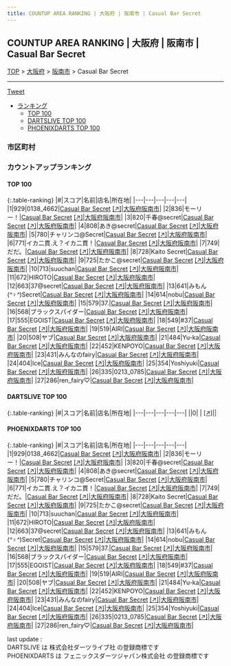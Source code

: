 ```yaml
---
title: COUNTUP AREA RANKING | 大阪府 | 阪南市 | Casual Bar Secret
---
```

## COUNTUP AREA RANKING | 大阪府 | 阪南市 | Casual Bar Secret

[TOP](/darts/rank/) > [大阪府](/darts/rank/大阪府/) > [阪南市](/darts/rank/大阪府/阪南市/) > Casual Bar Secret

___

<a href="https://twitter.com/share?ref_src=twsrc%5Etfw" data-text="COUNTUP AREA RANKING | 大阪府阪南市Casual Bar Secret" class="twitter-share-button" data-hashtags="DARTSLIVE,PHOENIXDARTS,darts,ダーツ" data-show-count="false">Tweet</a>

* [ランキング](#カウントアップランキング)
    * [TOP 100](#top-100)
    * [DARTSLIVE TOP 100](#dartslive-top-100)
    * [PHOENIXDARTS TOP 100](#phoenixdarts-top-100)

### 市区町村

<ul>

</ul>

### カウントアップランキング

#### TOP 100



{:.table-ranking}
|#|スコア|名前|店名|所在地|
|---|---|---|---|---|
|1|929|<span class="rank-name-pd">0138_4662</span>|<a href="/darts/rank/shops/79629.html">Casual Bar Secret</a> <a href="https://vs.phoenixdarts.com/jp/shop/shopDetailInfo/s_79629?s_seq=79629">[↗]</a>|<a href="/darts/rank/大阪府/阪南市">大阪府阪南市</a>|
|2|836|<span class="rank-name-pd">モーリー！</span>|<a href="/darts/rank/shops/79629.html">Casual Bar Secret</a> <a href="https://vs.phoenixdarts.com/jp/shop/shopDetailInfo/s_79629?s_seq=79629">[↗]</a>|<a href="/darts/rank/大阪府/阪南市">大阪府阪南市</a>|
|3|820|<span class="rank-name-pd">千春@secret</span>|<a href="/darts/rank/shops/79629.html">Casual Bar Secret</a> <a href="https://vs.phoenixdarts.com/jp/shop/shopDetailInfo/s_79629?s_seq=79629">[↗]</a>|<a href="/darts/rank/大阪府/阪南市">大阪府阪南市</a>|
|4|808|<span class="rank-name-pd">あき@secret</span>|<a href="/darts/rank/shops/79629.html">Casual Bar Secret</a> <a href="https://vs.phoenixdarts.com/jp/shop/shopDetailInfo/s_79629?s_seq=79629">[↗]</a>|<a href="/darts/rank/大阪府/阪南市">大阪府阪南市</a>|
|5|780|<span class="rank-name-pd">チャリンコ@Secret</span>|<a href="/darts/rank/shops/79629.html">Casual Bar Secret</a> <a href="https://vs.phoenixdarts.com/jp/shop/shopDetailInfo/s_79629?s_seq=79629">[↗]</a>|<a href="/darts/rank/大阪府/阪南市">大阪府阪南市</a>|
|6|771|<span class="rank-name-pd">イカ二貫.え？イカ二貫！</span>|<a href="/darts/rank/shops/79629.html">Casual Bar Secret</a> <a href="https://vs.phoenixdarts.com/jp/shop/shopDetailInfo/s_79629?s_seq=79629">[↗]</a>|<a href="/darts/rank/大阪府/阪南市">大阪府阪南市</a>|
|7|749|<span class="rank-name-pd">だだ。</span>|<a href="/darts/rank/shops/79629.html">Casual Bar Secret</a> <a href="https://vs.phoenixdarts.com/jp/shop/shopDetailInfo/s_79629?s_seq=79629">[↗]</a>|<a href="/darts/rank/大阪府/阪南市">大阪府阪南市</a>|
|8|728|<span class="rank-name-pd">Kaito Secret</span>|<a href="/darts/rank/shops/79629.html">Casual Bar Secret</a> <a href="https://vs.phoenixdarts.com/jp/shop/shopDetailInfo/s_79629?s_seq=79629">[↗]</a>|<a href="/darts/rank/大阪府/阪南市">大阪府阪南市</a>|
|9|725|<span class="rank-name-pd">たかこ@secret</span>|<a href="/darts/rank/shops/79629.html">Casual Bar Secret</a> <a href="https://vs.phoenixdarts.com/jp/shop/shopDetailInfo/s_79629?s_seq=79629">[↗]</a>|<a href="/darts/rank/大阪府/阪南市">大阪府阪南市</a>|
|10|713|<span class="rank-name-pd">suuchan</span>|<a href="/darts/rank/shops/79629.html">Casual Bar Secret</a> <a href="https://vs.phoenixdarts.com/jp/shop/shopDetailInfo/s_79629?s_seq=79629">[↗]</a>|<a href="/darts/rank/大阪府/阪南市">大阪府阪南市</a>|
|11|672|<span class="rank-name-pd">HIROTO</span>|<a href="/darts/rank/shops/79629.html">Casual Bar Secret</a> <a href="https://vs.phoenixdarts.com/jp/shop/shopDetailInfo/s_79629?s_seq=79629">[↗]</a>|<a href="/darts/rank/大阪府/阪南市">大阪府阪南市</a>|
|12|663|<span class="rank-name-pd">37@secret</span>|<a href="/darts/rank/shops/79629.html">Casual Bar Secret</a> <a href="https://vs.phoenixdarts.com/jp/shop/shopDetailInfo/s_79629?s_seq=79629">[↗]</a>|<a href="/darts/rank/大阪府/阪南市">大阪府阪南市</a>|
|13|641|<span class="rank-name-pd">みもん(*^♀︎^*)Secret</span>|<a href="/darts/rank/shops/79629.html">Casual Bar Secret</a> <a href="https://vs.phoenixdarts.com/jp/shop/shopDetailInfo/s_79629?s_seq=79629">[↗]</a>|<a href="/darts/rank/大阪府/阪南市">大阪府阪南市</a>|
|14|614|<span class="rank-name-pd">nobu</span>|<a href="/darts/rank/shops/79629.html">Casual Bar Secret</a> <a href="https://vs.phoenixdarts.com/jp/shop/shopDetailInfo/s_79629?s_seq=79629">[↗]</a>|<a href="/darts/rank/大阪府/阪南市">大阪府阪南市</a>|
|15|579|<span class="rank-name-pd">37.</span>|<a href="/darts/rank/shops/79629.html">Casual Bar Secret</a> <a href="https://vs.phoenixdarts.com/jp/shop/shopDetailInfo/s_79629?s_seq=79629">[↗]</a>|<a href="/darts/rank/大阪府/阪南市">大阪府阪南市</a>|
|16|568|<span class="rank-name-pd">ブラックスパイダー</span>|<a href="/darts/rank/shops/79629.html">Casual Bar Secret</a> <a href="https://vs.phoenixdarts.com/jp/shop/shopDetailInfo/s_79629?s_seq=79629">[↗]</a>|<a href="/darts/rank/大阪府/阪南市">大阪府阪南市</a>|
|17|555|<span class="rank-name-pd">EGOIST</span>|<a href="/darts/rank/shops/79629.html">Casual Bar Secret</a> <a href="https://vs.phoenixdarts.com/jp/shop/shopDetailInfo/s_79629?s_seq=79629">[↗]</a>|<a href="/darts/rank/大阪府/阪南市">大阪府阪南市</a>|
|18|549|<span class="rank-name-pd">#37</span>|<a href="/darts/rank/shops/79629.html">Casual Bar Secret</a> <a href="https://vs.phoenixdarts.com/jp/shop/shopDetailInfo/s_79629?s_seq=79629">[↗]</a>|<a href="/darts/rank/大阪府/阪南市">大阪府阪南市</a>|
|19|519|<span class="rank-name-pd">AIRI</span>|<a href="/darts/rank/shops/79629.html">Casual Bar Secret</a> <a href="https://vs.phoenixdarts.com/jp/shop/shopDetailInfo/s_79629?s_seq=79629">[↗]</a>|<a href="/darts/rank/大阪府/阪南市">大阪府阪南市</a>|
|20|508|<span class="rank-name-pd">ヤブ</span>|<a href="/darts/rank/shops/79629.html">Casual Bar Secret</a> <a href="https://vs.phoenixdarts.com/jp/shop/shopDetailInfo/s_79629?s_seq=79629">[↗]</a>|<a href="/darts/rank/大阪府/阪南市">大阪府阪南市</a>|
|21|484|<span class="rank-name-pd">Yu-ka</span>|<a href="/darts/rank/shops/79629.html">Casual Bar Secret</a> <a href="https://vs.phoenixdarts.com/jp/shop/shopDetailInfo/s_79629?s_seq=79629">[↗]</a>|<a href="/darts/rank/大阪府/阪南市">大阪府阪南市</a>|
|22|452|<span class="rank-name-pd">KENPOYO</span>|<a href="/darts/rank/shops/79629.html">Casual Bar Secret</a> <a href="https://vs.phoenixdarts.com/jp/shop/shopDetailInfo/s_79629?s_seq=79629">[↗]</a>|<a href="/darts/rank/大阪府/阪南市">大阪府阪南市</a>|
|23|431|<span class="rank-name-pd">みんなのfairy</span>|<a href="/darts/rank/shops/79629.html">Casual Bar Secret</a> <a href="https://vs.phoenixdarts.com/jp/shop/shopDetailInfo/s_79629?s_seq=79629">[↗]</a>|<a href="/darts/rank/大阪府/阪南市">大阪府阪南市</a>|
|24|404|<span class="rank-name-pd">Ice</span>|<a href="/darts/rank/shops/79629.html">Casual Bar Secret</a> <a href="https://vs.phoenixdarts.com/jp/shop/shopDetailInfo/s_79629?s_seq=79629">[↗]</a>|<a href="/darts/rank/大阪府/阪南市">大阪府阪南市</a>|
|25|354|<span class="rank-name-pd">Yoshiyuki</span>|<a href="/darts/rank/shops/79629.html">Casual Bar Secret</a> <a href="https://vs.phoenixdarts.com/jp/shop/shopDetailInfo/s_79629?s_seq=79629">[↗]</a>|<a href="/darts/rank/大阪府/阪南市">大阪府阪南市</a>|
|26|335|<span class="rank-name-pd">0213_0785</span>|<a href="/darts/rank/shops/79629.html">Casual Bar Secret</a> <a href="https://vs.phoenixdarts.com/jp/shop/shopDetailInfo/s_79629?s_seq=79629">[↗]</a>|<a href="/darts/rank/大阪府/阪南市">大阪府阪南市</a>|
|27|286|<span class="rank-name-pd">ren_fairy♡</span>|<a href="/darts/rank/shops/79629.html">Casual Bar Secret</a> <a href="https://vs.phoenixdarts.com/jp/shop/shopDetailInfo/s_79629?s_seq=79629">[↗]</a>|<a href="/darts/rank/大阪府/阪南市">大阪府阪南市</a>|


#### DARTSLIVE TOP 100



{:.table-ranking}
|#|スコア|名前|店名|所在地|
|---|---|---|---|---|
||0|<span class="rank-name-dl"> </span>|<a href="/darts/rank/shops/.html"></a> <a href="">[↗]</a>|<a href="/darts/rank//"></a>|


#### PHOENIXDARTS TOP 100



{:.table-ranking}
|#|スコア|名前|店名|所在地|
|---|---|---|---|---|
|1|929|<span class="rank-name-pd">0138_4662</span>|<a href="/darts/rank/shops/79629.html">Casual Bar Secret</a> <a href="https://vs.phoenixdarts.com/jp/shop/shopDetailInfo/s_79629?s_seq=79629">[↗]</a>|<a href="/darts/rank/大阪府/阪南市">大阪府阪南市</a>|
|2|836|<span class="rank-name-pd">モーリー！</span>|<a href="/darts/rank/shops/79629.html">Casual Bar Secret</a> <a href="https://vs.phoenixdarts.com/jp/shop/shopDetailInfo/s_79629?s_seq=79629">[↗]</a>|<a href="/darts/rank/大阪府/阪南市">大阪府阪南市</a>|
|3|820|<span class="rank-name-pd">千春@secret</span>|<a href="/darts/rank/shops/79629.html">Casual Bar Secret</a> <a href="https://vs.phoenixdarts.com/jp/shop/shopDetailInfo/s_79629?s_seq=79629">[↗]</a>|<a href="/darts/rank/大阪府/阪南市">大阪府阪南市</a>|
|4|808|<span class="rank-name-pd">あき@secret</span>|<a href="/darts/rank/shops/79629.html">Casual Bar Secret</a> <a href="https://vs.phoenixdarts.com/jp/shop/shopDetailInfo/s_79629?s_seq=79629">[↗]</a>|<a href="/darts/rank/大阪府/阪南市">大阪府阪南市</a>|
|5|780|<span class="rank-name-pd">チャリンコ@Secret</span>|<a href="/darts/rank/shops/79629.html">Casual Bar Secret</a> <a href="https://vs.phoenixdarts.com/jp/shop/shopDetailInfo/s_79629?s_seq=79629">[↗]</a>|<a href="/darts/rank/大阪府/阪南市">大阪府阪南市</a>|
|6|771|<span class="rank-name-pd">イカ二貫.え？イカ二貫！</span>|<a href="/darts/rank/shops/79629.html">Casual Bar Secret</a> <a href="https://vs.phoenixdarts.com/jp/shop/shopDetailInfo/s_79629?s_seq=79629">[↗]</a>|<a href="/darts/rank/大阪府/阪南市">大阪府阪南市</a>|
|7|749|<span class="rank-name-pd">だだ。</span>|<a href="/darts/rank/shops/79629.html">Casual Bar Secret</a> <a href="https://vs.phoenixdarts.com/jp/shop/shopDetailInfo/s_79629?s_seq=79629">[↗]</a>|<a href="/darts/rank/大阪府/阪南市">大阪府阪南市</a>|
|8|728|<span class="rank-name-pd">Kaito Secret</span>|<a href="/darts/rank/shops/79629.html">Casual Bar Secret</a> <a href="https://vs.phoenixdarts.com/jp/shop/shopDetailInfo/s_79629?s_seq=79629">[↗]</a>|<a href="/darts/rank/大阪府/阪南市">大阪府阪南市</a>|
|9|725|<span class="rank-name-pd">たかこ@secret</span>|<a href="/darts/rank/shops/79629.html">Casual Bar Secret</a> <a href="https://vs.phoenixdarts.com/jp/shop/shopDetailInfo/s_79629?s_seq=79629">[↗]</a>|<a href="/darts/rank/大阪府/阪南市">大阪府阪南市</a>|
|10|713|<span class="rank-name-pd">suuchan</span>|<a href="/darts/rank/shops/79629.html">Casual Bar Secret</a> <a href="https://vs.phoenixdarts.com/jp/shop/shopDetailInfo/s_79629?s_seq=79629">[↗]</a>|<a href="/darts/rank/大阪府/阪南市">大阪府阪南市</a>|
|11|672|<span class="rank-name-pd">HIROTO</span>|<a href="/darts/rank/shops/79629.html">Casual Bar Secret</a> <a href="https://vs.phoenixdarts.com/jp/shop/shopDetailInfo/s_79629?s_seq=79629">[↗]</a>|<a href="/darts/rank/大阪府/阪南市">大阪府阪南市</a>|
|12|663|<span class="rank-name-pd">37@secret</span>|<a href="/darts/rank/shops/79629.html">Casual Bar Secret</a> <a href="https://vs.phoenixdarts.com/jp/shop/shopDetailInfo/s_79629?s_seq=79629">[↗]</a>|<a href="/darts/rank/大阪府/阪南市">大阪府阪南市</a>|
|13|641|<span class="rank-name-pd">みもん(*^♀︎^*)Secret</span>|<a href="/darts/rank/shops/79629.html">Casual Bar Secret</a> <a href="https://vs.phoenixdarts.com/jp/shop/shopDetailInfo/s_79629?s_seq=79629">[↗]</a>|<a href="/darts/rank/大阪府/阪南市">大阪府阪南市</a>|
|14|614|<span class="rank-name-pd">nobu</span>|<a href="/darts/rank/shops/79629.html">Casual Bar Secret</a> <a href="https://vs.phoenixdarts.com/jp/shop/shopDetailInfo/s_79629?s_seq=79629">[↗]</a>|<a href="/darts/rank/大阪府/阪南市">大阪府阪南市</a>|
|15|579|<span class="rank-name-pd">37.</span>|<a href="/darts/rank/shops/79629.html">Casual Bar Secret</a> <a href="https://vs.phoenixdarts.com/jp/shop/shopDetailInfo/s_79629?s_seq=79629">[↗]</a>|<a href="/darts/rank/大阪府/阪南市">大阪府阪南市</a>|
|16|568|<span class="rank-name-pd">ブラックスパイダー</span>|<a href="/darts/rank/shops/79629.html">Casual Bar Secret</a> <a href="https://vs.phoenixdarts.com/jp/shop/shopDetailInfo/s_79629?s_seq=79629">[↗]</a>|<a href="/darts/rank/大阪府/阪南市">大阪府阪南市</a>|
|17|555|<span class="rank-name-pd">EGOIST</span>|<a href="/darts/rank/shops/79629.html">Casual Bar Secret</a> <a href="https://vs.phoenixdarts.com/jp/shop/shopDetailInfo/s_79629?s_seq=79629">[↗]</a>|<a href="/darts/rank/大阪府/阪南市">大阪府阪南市</a>|
|18|549|<span class="rank-name-pd">#37</span>|<a href="/darts/rank/shops/79629.html">Casual Bar Secret</a> <a href="https://vs.phoenixdarts.com/jp/shop/shopDetailInfo/s_79629?s_seq=79629">[↗]</a>|<a href="/darts/rank/大阪府/阪南市">大阪府阪南市</a>|
|19|519|<span class="rank-name-pd">AIRI</span>|<a href="/darts/rank/shops/79629.html">Casual Bar Secret</a> <a href="https://vs.phoenixdarts.com/jp/shop/shopDetailInfo/s_79629?s_seq=79629">[↗]</a>|<a href="/darts/rank/大阪府/阪南市">大阪府阪南市</a>|
|20|508|<span class="rank-name-pd">ヤブ</span>|<a href="/darts/rank/shops/79629.html">Casual Bar Secret</a> <a href="https://vs.phoenixdarts.com/jp/shop/shopDetailInfo/s_79629?s_seq=79629">[↗]</a>|<a href="/darts/rank/大阪府/阪南市">大阪府阪南市</a>|
|21|484|<span class="rank-name-pd">Yu-ka</span>|<a href="/darts/rank/shops/79629.html">Casual Bar Secret</a> <a href="https://vs.phoenixdarts.com/jp/shop/shopDetailInfo/s_79629?s_seq=79629">[↗]</a>|<a href="/darts/rank/大阪府/阪南市">大阪府阪南市</a>|
|22|452|<span class="rank-name-pd">KENPOYO</span>|<a href="/darts/rank/shops/79629.html">Casual Bar Secret</a> <a href="https://vs.phoenixdarts.com/jp/shop/shopDetailInfo/s_79629?s_seq=79629">[↗]</a>|<a href="/darts/rank/大阪府/阪南市">大阪府阪南市</a>|
|23|431|<span class="rank-name-pd">みんなのfairy</span>|<a href="/darts/rank/shops/79629.html">Casual Bar Secret</a> <a href="https://vs.phoenixdarts.com/jp/shop/shopDetailInfo/s_79629?s_seq=79629">[↗]</a>|<a href="/darts/rank/大阪府/阪南市">大阪府阪南市</a>|
|24|404|<span class="rank-name-pd">Ice</span>|<a href="/darts/rank/shops/79629.html">Casual Bar Secret</a> <a href="https://vs.phoenixdarts.com/jp/shop/shopDetailInfo/s_79629?s_seq=79629">[↗]</a>|<a href="/darts/rank/大阪府/阪南市">大阪府阪南市</a>|
|25|354|<span class="rank-name-pd">Yoshiyuki</span>|<a href="/darts/rank/shops/79629.html">Casual Bar Secret</a> <a href="https://vs.phoenixdarts.com/jp/shop/shopDetailInfo/s_79629?s_seq=79629">[↗]</a>|<a href="/darts/rank/大阪府/阪南市">大阪府阪南市</a>|
|26|335|<span class="rank-name-pd">0213_0785</span>|<a href="/darts/rank/shops/79629.html">Casual Bar Secret</a> <a href="https://vs.phoenixdarts.com/jp/shop/shopDetailInfo/s_79629?s_seq=79629">[↗]</a>|<a href="/darts/rank/大阪府/阪南市">大阪府阪南市</a>|
|27|286|<span class="rank-name-pd">ren_fairy♡</span>|<a href="/darts/rank/shops/79629.html">Casual Bar Secret</a> <a href="https://vs.phoenixdarts.com/jp/shop/shopDetailInfo/s_79629?s_seq=79629">[↗]</a>|<a href="/darts/rank/大阪府/阪南市">大阪府阪南市</a>|


<div class="footer border-top border-gray-light mt-5 pt-3 text-right text-gray">
    last update : <span style="font-weight: italic" id="foot_last_modified"></span><br />
    DARTSLIVE は 株式会社ダーツライブ社 の登録商標です<br />
    PHOENIXDARTS は フェニックスダーツジャパン株式会社 の登録商標です<br />
</div>

<script src="https://cdnjs.cloudflare.com/ajax/libs/jquery.tablesorter/2.31.3/js/jquery.tablesorter.min.js" integrity="sha512-qzgd5cYSZcosqpzpn7zF2ZId8f/8CHmFKZ8j7mU4OUXTNRd5g+ZHBPsgKEwoqxCtdQvExE5LprwwPAgoicguNg==" crossorigin="anonymous" referrerpolicy="no-referrer"></script>
<link rel="stylesheet" href="https://cdnjs.cloudflare.com/ajax/libs/jquery.tablesorter/2.31.3/css/theme.default.min.css" integrity="sha512-wghhOJkjQX0Lh3NSWvNKeZ0ZpNn+SPVXX1Qyc9OCaogADktxrBiBdKGDoqVUOyhStvMBmJQ8ZdMHiR3wuEq8+w==" crossorigin="anonymous" referrerpolicy="no-referrer" />
<script>
$(function() {
    $(".table-ranking").tablesorter({sortList:[[0, 0]]});
    $("#foot_last_modified").text(formatDate(new Date(document.lastModified), 'yyyy-MM-dd HH:mm:ss'));
});
</script>

<script async src="https://platform.twitter.com/widgets.js" charset="utf-8"></script>